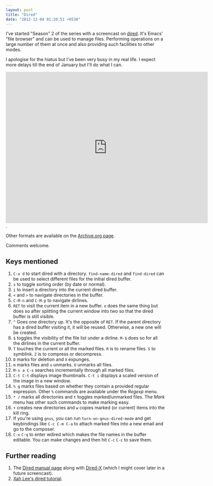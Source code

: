 ```yaml
---
layout: post
title: "Dired"
date: "2012-12-04 01:20:51 +0530"
---
```


I've started "Season" 2 of the series with a screencast on [dired](http://www.gnu.org/s/emacs/manual/html_node/emacs/Dired.html). It's Emacs' "file browser" and can be used to manage files. Performing operations on a large number of them at once and also providing such facilities to other modes. 

I apologise for the hiatus but I've been very busy in my real life. I expect more delays till the end of January but I'll do what I can. 

<iframe src="http://archive.org/embed/EmacsMovies/11-episode-dired.webm" width="640" height="480" frameborder="0"></iframe>. 

Other formats are available on the [Archive.org page](http://archive.org/details/EmacsMovies).

Comments welcome.

Keys mentioned
--------------
1. `C-x d` to start dired with a directory. `find-name-dired` and `find-dired` can be used to select different files for the initial dired buffer.
2. `s` to toggle sorting order (by date or normal).
3. `i` to insert a directory into the current dired buffer.
4. `<` and `>` to navigate directories in the buffer. 
5. `C-M-n` and `C-M-p` to navigate dirlines.
6. `RET` to visit the current item in a new buffer. `o` does the same thing but does so after splitting the current window into two so that the dired buffer is still visible.
7. `^` Goes one directory up. It's the opposite of `RET`. If the parent directory has a dired buffer visiting it, it will be reused. Otherwise, a new one will be created.
8. `$` toggles the visibility of the file list under a dirline. `M-$` does so for all the dirlines in the current buffer. 
9. `T` touches the current or all the marked files. `R` is to rename files. `S` to symblink. `Z` is to compress or decompress.
10. `D` marks for deletion and `X` expunges.
11. `m` marks files and `u` unmarks. `U` unmarks all files.
12. `M-s a C-s` searches incrementally through all marked files.
13. `C-t C-t` displays image thumbnails. `C-t i` displays a scaled version of the image in a new window.
14. `% g` marks files based on whether they contain a provided regular expression. Other `%` commands are available under the *Regexp* menu. 
15. `* /` marks all directories and `t` toggles marked/unmarked files. The *Mark* menu has other such commands to make marking easy.
16. `+` creates new directories and `w` copies marked (or current) items into the kill ring.
17. If you're using `gnus`, you can run `turn-on-gnus-dired-mode` and get keybindings like `C-c C-m C-a` to attach marked files into a new email and go to the composer. 
18. `C-x` `C-q` to enter wdired which makes the file names in the buffer editable. You can make changes and then hit `C-c` `C-c` to save them.

Further reading
---------------
1. The [Dired manual page](http://www.gnu.org/software/emacs/manual/html_node/emacs/Dired.html) along with [Dired-X](http://www.gnu.org/software/emacs/manual/html_node/dired-x/index.html#Top) (which I might cover later in a future screencast).
2. [Xah Lee's dired tutorial](http://ergoemacs.org/emacs/file_management.html). 




